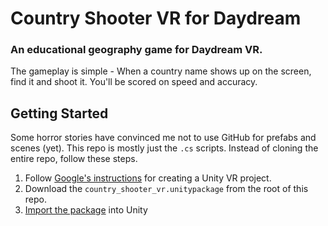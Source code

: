 # Country Shooter VR for Daydream

### An educational geography game for Daydream VR.

The gameplay is simple - When a country name shows up on the screen, find it and shoot it. You'll be scored on speed and accuracy.

## Getting Started

Some horror stories have convinced me not to use GitHub for prefabs and scenes (yet). This repo is mostly just the `.cs` scripts. Instead of cloning the entire repo, follow these steps.

1. Follow [Google's instructions](https://developers.google.com/vr/develop/unity/get-started-android) for creating a Unity VR project.
2. Download the `country_shooter_vr.unitypackage` from the root of this repo.
3. [Import the package](https://docs.unity3d.com/Manual/AssetPackages.html#ImportingPackages) into Unity

